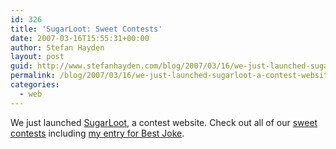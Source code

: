 ```yaml
---
id: 326
title: 'SugarLoot: Sweet Contests'
date: 2007-03-16T15:55:31+00:00
author: Stefan Hayden
layout: post
guid: http://www.stefanhayden.com/blog/2007/03/16/we-just-launched-sugarloot-a-contest-website/
permalink: /blog/2007/03/16/we-just-launched-sugarloot-a-contest-website/
categories:
  - web
---
```

<p>We just launched <a href="http://www.sugarloot.com">SugarLoot</a>, a contest website. Check out all of our <a href="http://www.sugarloot.com/browse_contests">sweet contests</a> including <a href="http://www.sugarloot.com/videoentry/487963611">my entry for Best Joke</a>.
</p>
